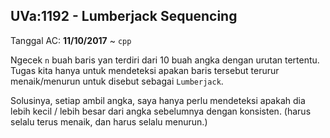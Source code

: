 ## UVa:1192 - Lumberjack Sequencing
Tanggal AC: **11/10/2017** ~ `cpp`

Ngecek `n` buah baris yan terdiri dari 10 buah angka dengan urutan tertentu. Tugas kita hanya untuk mendeteksi apakan baris tersebut terurur menaik/menurun untuk disebut sebagai `Lumberjack`.

Solusinya, setiap ambil angka, saya hanya perlu mendeteksi apakah dia lebih kecil / lebih besar dari angka sebelumnya dengan konsisten. (harus selalu terus menaik, dan harus selalu menurun.)